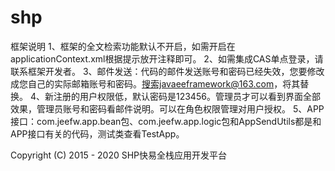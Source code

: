 # shp

框架说明
1、框架的全文检索功能默认不开启，如需开启在applicationContext.xml根据提示放开注释即可。
2、如需集成CAS单点登录，请联系框架开发者。
3、邮件发送：代码的邮件发送账号和密码已经失效，您要修改成您自己的实际邮箱账号和密码。搜索javaeeframework@163.com，将其替换。
4、新注册的用户权限低，默认密码是123456。管理员才可以看到界面全部效果，管理员账号和密码看邮件说明。可以在角色权限管理对用户授权。
5、APP接口：com.jeefw.app.bean包、com.jeefw.app.logic包和AppSendUtils都是和APP接口有关的代码，测试类查看TestApp。

Copyright (C) 2015 - 2020 SHP快易全栈应用开发平台
